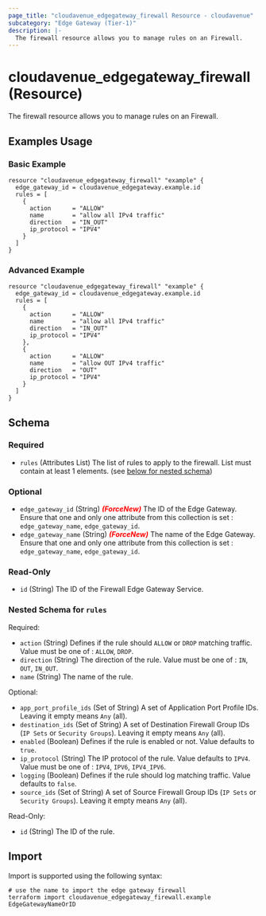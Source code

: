 ```yaml
---
page_title: "cloudavenue_edgegateway_firewall Resource - cloudavenue"
subcategory: "Edge Gateway (Tier-1)"
description: |-
  The firewall resource allows you to manage rules on an Firewall.
---
```


# cloudavenue_edgegateway_firewall (Resource)

The firewall resource allows you to manage rules on an Firewall.

## Examples Usage

### Basic Example

```hcl
resource "cloudavenue_edgegateway_firewall" "example" {
  edge_gateway_id = cloudavenue_edgegateway.example.id
  rules = [
    {
      action      = "ALLOW"
      name        = "allow all IPv4 traffic"
      direction   = "IN_OUT"
      ip_protocol = "IPV4"
    }
  ]
}
```

### Advanced Example

```hcl
resource "cloudavenue_edgegateway_firewall" "example" {
  edge_gateway_id = cloudavenue_edgegateway.example.id
  rules = [
    {
  	  action      = "ALLOW"
  	  name        = "allow all IPv4 traffic"
  	  direction   = "IN_OUT"
  	  ip_protocol = "IPV4"
    },
    {
  	  action      = "ALLOW"
  	  name        = "allow OUT IPv4 traffic"
  	  direction   = "OUT"
  	  ip_protocol = "IPV4"
    }
  ]
}
```

<!-- schema generated by tfplugindocs -->
## Schema

### Required

- `rules` (Attributes List) The list of rules to apply to the firewall. List must contain at least 1 elements. (see [below for nested schema](#nestedatt--rules))

### Optional

- `edge_gateway_id` (String) <i style="color:red;font-weight: bold">(ForceNew)</i> The ID of the Edge Gateway. Ensure that one and only one attribute from this collection is set : `edge_gateway_name`, `edge_gateway_id`.
- `edge_gateway_name` (String) <i style="color:red;font-weight: bold">(ForceNew)</i> The name of the Edge Gateway. Ensure that one and only one attribute from this collection is set : `edge_gateway_name`, `edge_gateway_id`.

### Read-Only

- `id` (String) The ID of the Firewall Edge Gateway Service.

<a id="nestedatt--rules"></a>
### Nested Schema for `rules`

Required:

- `action` (String) Defines if the rule should `ALLOW` or `DROP` matching traffic. Value must be one of : `ALLOW`, `DROP`.
- `direction` (String) The direction of the rule. Value must be one of : `IN`, `OUT`, `IN_OUT`.
- `name` (String) The name of the rule.

Optional:

- `app_port_profile_ids` (Set of String) A set of Application Port Profile IDs. Leaving it empty means `Any` (all).
- `destination_ids` (Set of String) A set of Destination Firewall Group IDs (`IP Sets` or `Security Groups`). Leaving it empty means `Any` (all).
- `enabled` (Boolean) Defines if the rule is enabled or not. Value defaults to `true`.
- `ip_protocol` (String) The IP protocol of the rule. Value defaults to `IPV4`. Value must be one of : `IPV4`, `IPV6`, `IPV4_IPV6`.
- `logging` (Boolean) Defines if the rule should log matching traffic. Value defaults to `false`.
- `source_ids` (Set of String) A set of Source Firewall Group IDs (`IP Sets` or `Security Groups`). Leaving it empty means `Any` (all).

Read-Only:

- `id` (String) The ID of the rule.

## Import

Import is supported using the following syntax:
```shell
# use the name to import the edge gateway firewall
terraform import cloudavenue_edgegateway_firewall.example EdgeGatewayNameOrID
```
